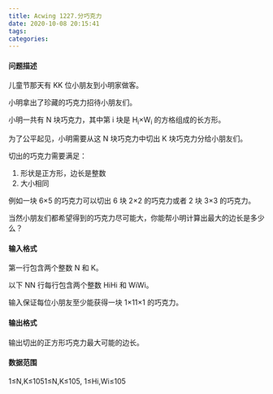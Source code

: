 ```yaml
---
title: Acwing 1227.分巧克力
date: 2020-10-08 20:15:41
tags:
categories:
---
```


#### 问题描述

儿童节那天有 KK 位小朋友到小明家做客。

小明拿出了珍藏的巧克力招待小朋友们。

小明一共有 N 块巧克力，其中第 i 块是 H<sub>i</sub>×W<sub>i</sub> 的方格组成的长方形。

为了公平起见，小明需要从这 N 块巧克力中切出 K 块巧克力分给小朋友们。

切出的巧克力需要满足：

1. 形状是正方形，边长是整数
2. 大小相同

例如一块 6×5 的巧克力可以切出 6 块 2×2 的巧克力或者 2 块 3×3 的巧克力。

当然小朋友们都希望得到的巧克力尽可能大，你能帮小明计算出最大的边长是多少么？

#### 输入格式

第一行包含两个整数 N 和 K。

以下 NN 行每行包含两个整数 HiHi 和 WiWi。

输入保证每位小朋友至少能获得一块 1×11×1 的巧克力。

#### 输出格式

输出切出的正方形巧克力最大可能的边长。

#### 数据范围

1≤N,K≤1051≤N,K≤105,
1≤Hi,Wi≤105